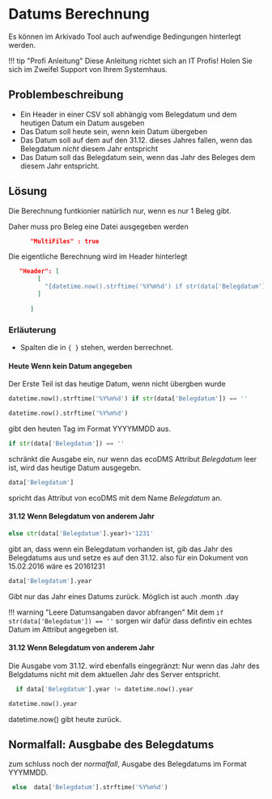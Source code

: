 # Datums Berechnung

Es können im Arkivado Tool auch aufwendige Bedingungen hinterlegt werden.

!!! tip "Profi Anleitung" 
    Diese Anleitung richtet sich an IT Profis!
    Holen Sie sich im Zweifel Support von Ihrem Systemhaus. 

## Problembeschreibung

- Ein Header in einer CSV soll abhängig vom Belegdatum und dem heutigen Datum ein Datum ausgeben
- Das Datum soll heute sein, wenn kein Datum übergeben
- Das Datum soll auf dem auf den 31.12. dieses Jahres fallen, wenn das Belegdatum *nicht* diesem Jahr entspricht
- Das Datum soll das Belegdatum sein, wenn das Jahr des Beleges dem diesem Jahr entspricht.


## Lösung 

Die Berechnung funtkionier natürlich nur, wenn es nur 1 Beleg gibt. 

Daher muss pro Beleg eine Datei ausgegeben werden

``` JSON title="Konfiguration der csv Exportdatei:"
      "MultiFiles" : true
```

Die eigentliche Berechnung wird im Header hinterlegt 

``` JSON title="Konfiguration der csv Exportdatei:"
   "Header": [
        [
          "{datetime.now().strftime('%Y%m%d') if str(data['Belegdatum']) == ''  else str(data['Belegdatum'].year)+'1231' if data['Belegdatum'].year != datetime.now().year else  data['Belegdatum'].strftime('%Y%m%d')}"
        ]
       
      ]
```

### Erläuterung


- Spalten die in ```{ }``` stehen, werden berrechnet. 


#### Heute Wenn kein Datum angegeben


Der Erste Teil ist das heutige Datum, wenn nicht übergben wurde
  
``` python title="Heute Wenn kein Datum"
datetime.now().strftime('%Y%m%d') if str(data['Belegdatum']) == '' 
```


``` python title="Heutiges Datum"
datetime.now().strftime('%Y%m%d') 
```

gibt den heuten Tag im Format YYYYMMDD aus. 

``` python title="Eingränzen auf leeres Belegdatum"
if str(data['Belegdatum']) == '' 
```

schränkt die Ausgabe ein, nur wenn das ecoDMS Attribut *Belegdatum* leer ist, wird das heutige Datum ausgegebn.

``` python title="Auf das Belegdatum zugreifen"
data['Belegdatum']
```

spricht das Attribut von ecoDMS  mit dem Name *Belegdatum* an. 


#### 31.12 Wenn Belegdatum von anderem Jahr 


``` python title="31.12. vom Belegdatum"
else str(data['Belegdatum'].year)+'1231' 
```

gibt an, dass wenn ein Belegdatum vorhanden ist, gib das Jahr des Belegdatums aus und setze es auf den 31.12. also für ein Dokument von 15.02.2016 wäre es 20161231 

``` python title="Nur das Jahr von einem Datum"
data['Belegdatum'].year
```

Gibt nur das Jahr eines Datums zurück. Möglich ist auch .month .day

!!! warning "Leere Datumsangaben davor abfrangen"
  Mit dem ```if str(data['Belegdatum']) == ''``` sorgen wir dafür dass defintiv ein echtes Datum im Attribut angegeben ist. 

 
#### 31.12 Wenn Belegdatum von anderem Jahr 
Die Ausgabe vom 31.12. wird ebenfalls eingegränzt: 
Nur wenn das Jahr des Belgdatums nicht mit dem aktuellen Jahr des Server entspricht. 

``` python title="Prüft ob Beleg Jahr gleich dieses Jahr"
  if data['Belegdatum'].year != datetime.now().year
```

``` python title="Das heute Jahr"
datetime.now().year
``` 

datetime.now() gibt heute zurück. 


## Normalfall: Ausgbabe des Belegdatums 

zum schluss noch der *normalfall*, Ausgabe des Belegdatums im Format YYYMMDD.

``` python title="Prüft ob Beleg Jahr gleich dieses Jahr"
 else  data['Belegdatum'].strftime('%Y%m%d')
``` 

